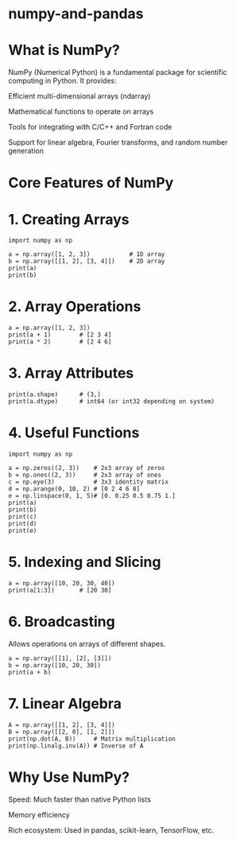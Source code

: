 # numpy-and-pandas
# What is NumPy?
NumPy (Numerical Python) is a fundamental package for scientific computing in Python. It provides:

Efficient multi-dimensional arrays (ndarray)

Mathematical functions to operate on arrays

Tools for integrating with C/C++ and Fortran code

Support for linear algebra, Fourier transforms, and random number generation
# Core Features of NumPy
# 1. Creating Arrays

    import numpy as np
   
    a = np.array([1, 2, 3])           # 1D array
    b = np.array([[1, 2], [3, 4]])    # 2D array
    print(a)
    print(b)
# 2. Array Operations

    a = np.array([1, 2, 3])
    print(a + 1)        # [2 3 4]
    print(a * 2)        # [2 4 6]
# 3. Array Attributes

    print(a.shape)      # (3,)
    print(a.dtype)      # int64 (or int32 depending on system)
# 4. Useful Functions

    import numpy as np

    a = np.zeros((2, 3))    # 2x3 array of zeros
    b = np.ones((2, 3))     # 2x3 array of ones
    c = np.eye(3)           # 3x3 identity matrix
    d = np.arange(0, 10, 2) # [0 2 4 6 8]
    e = np.linspace(0, 1, 5)# [0. 0.25 0.5 0.75 1.]
    print(a)
    print(b)
    print(c)
    print(d)
    print(e)
# 5. Indexing and Slicing

    a = np.array([10, 20, 30, 40])
    print(a[1:3])       # [20 30]
# 6. Broadcasting
Allows operations on arrays of different shapes.

    a = np.array([[1], [2], [3]])
    b = np.array([10, 20, 30])
    print(a + b)
# 7. Linear Algebra

    A = np.array([[1, 2], [3, 4]])
    B = np.array([[2, 0], [1, 2]])
    print(np.dot(A, B))     # Matrix multiplication
    print(np.linalg.inv(A)) # Inverse of A
# Why Use NumPy?
Speed: Much faster than native Python lists

Memory efficiency

Rich ecosystem: Used in pandas, scikit-learn, TensorFlow, etc.

